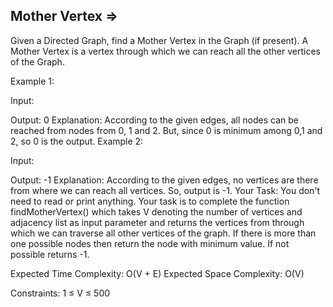 Mother Vertex  =>
-------------


Given a Directed Graph, find a Mother Vertex in the Graph (if present). 
A Mother Vertex is a vertex through which we can reach all the other vertices of the Graph.

Example 1:

Input: 

Output: 0
Explanation: According to the given edges, all 
nodes can be reached from nodes from 0, 1 and 2. 
But, since 0 is minimum among 0,1 and 2, so 0 
is the output.
Example 2:

Input: 

Output: -1
Explanation: According to the given edges, 
no vertices are there from where we can 
reach all vertices. So, output is -1.
Your Task:
You don't need to read or print anything. Your task is to complete the function findMotherVertex() which takes V denoting the number of vertices and adjacency list as input parameter and returns the vertices from through which we can traverse all other vertices of the graph. If there is more than one possible nodes then return the node with minimum value. If not possible returns -1.

Expected Time Complexity: O(V + E)
Expected Space Complexity: O(V)

Constraints:
1 ≤ V ≤ 500

